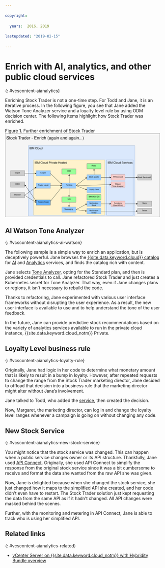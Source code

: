 ```yaml
---

copyright:

  years:  2016, 2019

lastupdated: "2019-02-15"

---
```


# Enrich with AI, analytics, and other public cloud services
{: #vcscontent-aianalytics}

Enriching Stock Trader is not a one-time step. For Todd and Jane, it is an iterative process. In the following figure, you see that Jane added the Watson Tone Analyzer service and a loyalty level rule by using ODM decision center. The following items highlight how Stock Trader was enriched.

Figure 1. Further enrichment of Stock Trader
![Stock Trader enrichment iteration results](vcscontent-enriched.svg)

## AI Watson Tone Analyzer
{: #vcscontent-aianalytics-ai-watson}

The following sample is a simple way to enrich an application, but is deceptively powerful. Jane browses the [{{site.data.keyword.cloud}} catalog](https://console.cloud.ibm.com/catalog/) for [AI](https://console.cloud.ibm.com/catalog/?category=ai) and [Analytics](https://console.cloud.ibm.com/catalog/?category=analytics) services, and finds the catalog rich with content.

Jane selects [Tone Analyzer](https://console.cloud.ibm.com/catalog/services/tone-analyzer), opting for the Standard plan, and then is provided credentials to call.
Jane refactored Stock Trader and just creates a Kubernetes secret for Tone Analyzer. That way, even if Jane changes plans or regions, it isn't necessary to rebuild the code.

Thanks to refactoring, Jane experimented with various user interface frameworks without disrupting the user experience. As a result, the new user interface is available to use and to help understand the tone of the user feedback.

In the future, Jane can provide predictive stock recommendations based on the variety of analytics services available to run in the private cloud instance, {{site.data.keyword.cloud_notm}} Private.

## Loyalty Level business rule
{: #vcscontent-aianalytics-loyalty-rule}

Originally, Jane had logic in her code to determine what monetary amount
that is likely to result in a bump in loyalty. However, after repeated requests to
change the range from the Stock Trader marketing director, Jane decided
to offload that decision into a business rule that the marketing
director might alter without Jane’s involvement.

Jane talked to Todd, who added the
[service](https://console.cloud.ibm.com/catalog/services/decision-optimization), then created the decision.

Now, Margaret, the marketing director, can log in and change the loyalty level ranges whenever a campaign is going on without changing any code.

## New Stock Service
{: #vcscontent-aianalytics-new-stock-service}

You might notice that the stock service was changed.
This can happen when a public service changes owner or its API
structure. Thankfully, Jane used [API
Connect](https://console.cloud.ibm.com/catalog/services/api-connect).
Originally, she used API Connect to simplify the response from the
original stock service since it was a bit cumbersome to receive and
format the data she wanted from the raw API she was given.

Now, Jane is delighted because when she changed the stock service, she just changed how it maps to the simplified API she created,
and her code didn’t even have to restart. The Stock Trader solution just
kept requesting the data from the same API as if it hadn't changed. All
API changes were masked behind the scenes.

Further, with the monitoring and metering in API Connect, Jane is able to
track who is using her simplified API.

## Related links
{: #vcscontent-aianalytics-related}

* [vCenter Server on {{site.data.keyword.cloud_notm}} with Hybridity Bundle overview](/docs/services/vmwaresolutions/archiref/vcs/vcs-hybridity-intro.html)

